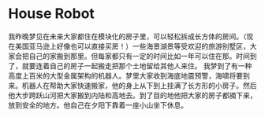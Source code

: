 # House Robot

我昨晚梦见在未来大家都住在模块化的房子里，可以轻松拆成长方体的房间。（现在美国亚马逊上好像也可以直接买房！）一些海景湖景等受欢迎的旅游别墅区，大家会把自己的家搬到那里。但每家都只有一定的时间比如一年可以住在那。时间到了，就要连着自己的房子一起搬走把那个土地留给其他人来住。
我梦到了有一种高度上百米的大型金属架构的机器人。梦里大家收到海底地震预警，海啸将要到来。机器人在帮助大家快速搬家，他的身上从下到上挂满了长方形的小房子。然后他大步跨跃山河把大家搬到内陆和高地去。到了目的地他把大家的房子都摘下来，放到安全的地方。他自己在夕阳下靠着一座小山坐下休息。
